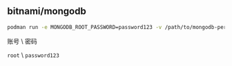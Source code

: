 
## bitnami/mongodb

```bash
podman run -e MONGODB_ROOT_PASSWORD=password123 -v /path/to/mongodb-persistence:/bitnami/mongodb --name mongodb -p 27017:27017 bitnami/mongodb:latest
```

账号 \\ 密码

`root` \\ `password123`